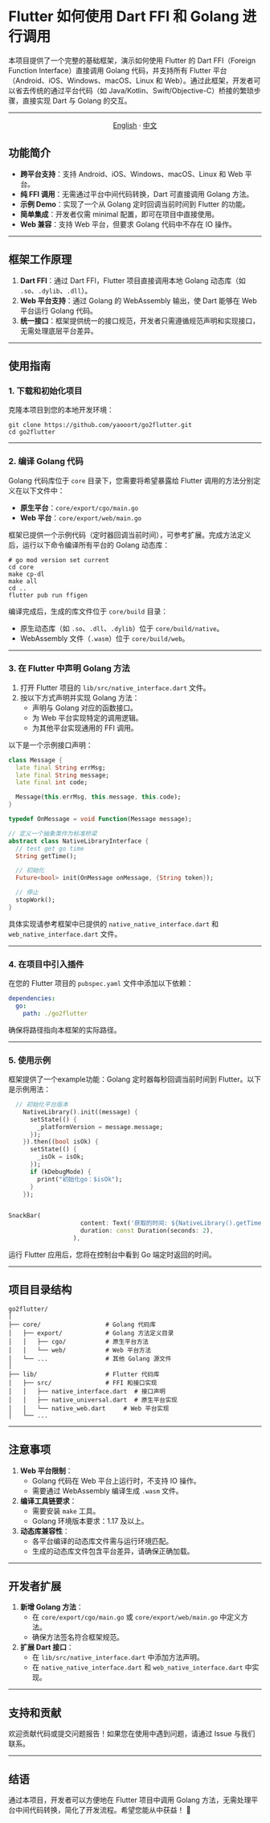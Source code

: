 # Flutter 如何使用 Dart FFI 和 Golang 进行调用

本项目提供了一个完整的基础框架，演示如何使用 Flutter 的 Dart FFI（Foreign Function Interface）直接调用 Golang 代码，并支持所有 Flutter 平台（Android、iOS、Windows、macOS、Linux 和 Web）。通过此框架，开发者可以省去传统的通过平台代码（如 Java/Kotlin、Swift/Objective-C）桥接的繁琐步骤，直接实现 Dart 与 Golang 的交互。



------

<div align="center">
<p align="center">
  <a href="https://github.com/yaooort/go2flutter/blob/master/README.md">English</a> · 
  <a href="https://github.com/yaooort/go2flutter/blob/master/README_ZH.md">中文</a>
</p>
</div>

## 功能简介

- **跨平台支持**：支持 Android、iOS、Windows、macOS、Linux 和 Web 平台。
- **纯 FFI 调用**：无需通过平台中间代码转换，Dart 可直接调用 Golang 方法。
- **示例 Demo**：实现了一个从 Golang 定时回调当前时间到 Flutter 的功能。
- **简单集成**：开发者仅需 minimal 配置，即可在项目中直接使用。
- **Web 兼容**：支持 Web 平台，但要求 Golang 代码中不存在 IO 操作。

------

## 框架工作原理

1. **Dart FFI**：通过 Dart FFI，Flutter 项目直接调用本地 Golang 动态库（如 `.so`、`.dylib`、`.dll`）。
2. **Web 平台支持**：通过 Golang 的 WebAssembly 输出，使 Dart 能够在 Web 平台运行 Golang 代码。
3. **统一接口**：框架提供统一的接口规范，开发者只需遵循规范声明和实现接口，无需处理底层平台差异。

------

## 使用指南

### 1. 下载和初始化项目

克隆本项目到您的本地开发环境：

```shell
git clone https://github.com/yaooort/go2flutter.git
cd go2flutter
```

------

### 2. 编译 Golang 代码

Golang 代码库位于 `core` 目录下，您需要将希望暴露给 Flutter 调用的方法分别定义在以下文件中：

- **原生平台**：`core/export/cgo/main.go`
- **Web 平台**：`core/export/web/main.go`

框架已提供一个示例代码（定时器回调当前时间），可参考扩展。完成方法定义后，运行以下命令编译所有平台的 Golang 动态库：

```shell
# go mod version set current
cd core
make cp-dl
make all
cd ..
flutter pub run ffigen
```

编译完成后，生成的库文件位于 `core/build` 目录：

- 原生动态库（如 `.so`、`.dll`、`.dylib`）位于 `core/build/native`。
- WebAssembly 文件（`.wasm`）位于 `core/build/web`。

------

### 3. 在 Flutter 中声明 Golang 方法

1. 打开 Flutter 项目的 `lib/src/native_interface.dart` 文件。
2. 按以下方式声明并实现 Golang 方法：
   - 声明与 Golang 对应的函数接口。
   - 为 Web 平台实现特定的调用逻辑。
   - 为其他平台实现通用的 FFI 调用。

以下是一个示例接口声明：

```dart
class Message {
  late final String errMsg;
  late final String message;
  late final int code;

  Message(this.errMsg, this.message, this.code);
}

typedef OnMessage = void Function(Message message);

// 定义一个抽象类作为标准桥梁
abstract class NativeLibraryInterface {
  // test get go time
  String getTime();

  // 初始化
  Future<bool> init(OnMessage onMessage, {String token});

  // 停止
  stopWork();
}
```

具体实现请参考框架中已提供的 `native_native_interface.dart` 和 `web_native_interface.dart` 文件。

------

### 4. 在项目中引入插件

在您的 Flutter 项目的 `pubspec.yaml` 文件中添加以下依赖：

```yaml
dependencies:
  go:
    path: ./go2flutter
```

确保将路径指向本框架的实际路径。

------

### 5. 使用示例

框架提供了一个example功能：Golang 定时器每秒回调当前时间到 Flutter。以下是示例用法：

```dart
  // 初始化平台版本
    NativeLibrary().init((message) {
      setState(() {
        _platformVersion = message.message;
      });
    }).then((bool isOk) {
      setState(() {
        _isOk = isOk;
      });
      if (kDebugMode) {
        print("初始化go：$isOk");
      }
    });


SnackBar(
                    content: Text('获取的时间: ${NativeLibrary().getTime()}'),
                    duration: const Duration(seconds: 2),
                  ),
```

运行 Flutter 应用后，您将在控制台中看到 Go 端定时返回的时间。

------

## 项目目录结构

```
go2flutter/
│
├── core/                  # Golang 代码库
│   ├── export/            # Golang 方法定义目录
│   │   ├── cgo/           # 原生平台方法
│   │   └── web/           # Web 平台方法
│   └── ...                # 其他 Golang 源文件
│
├── lib/                   # Flutter 代码库
│   ├── src/               # FFI 和接口实现
│   │   ├── native_interface.dart  # 接口声明
│   │   ├── native_universal.dart  # 原生平台实现
│   │   └── native_web.dart     # Web 平台实现
│   └── ...
```

------

## 注意事项

1. **Web 平台限制**：
   - Golang 代码在 Web 平台上运行时，不支持 IO 操作。
   - 需要通过 WebAssembly 编译生成 `.wasm` 文件。
2. **编译工具链要求**：
   - 需要安装 `make` 工具。
   - Golang 环境版本要求：1.17 及以上。
3. **动态库兼容性**：
   - 各平台编译的动态库文件需与运行环境匹配。
   - 生成的动态库文件包含平台差异，请确保正确加载。

------

## 开发者扩展

1. **新增 Golang 方法**：
   - 在 `core/export/cgo/main.go` 或 `core/export/web/main.go` 中定义方法。
   - 确保方法签名符合框架规范。
2. **扩展 Dart 接口**：
   - 在 `lib/src/native_interface.dart` 中添加方法声明。
   - 在 `native_native_interface.dart` 和 `web_native_interface.dart` 中实现。

------

## 支持和贡献

欢迎贡献代码或提交问题报告！如果您在使用中遇到问题，请通过 Issue 与我们联系。

------

## 结语

通过本项目，开发者可以方便地在 Flutter 项目中调用 Golang 方法，无需处理平台中间代码转换，简化了开发流程。希望您能从中获益！ 🎉
